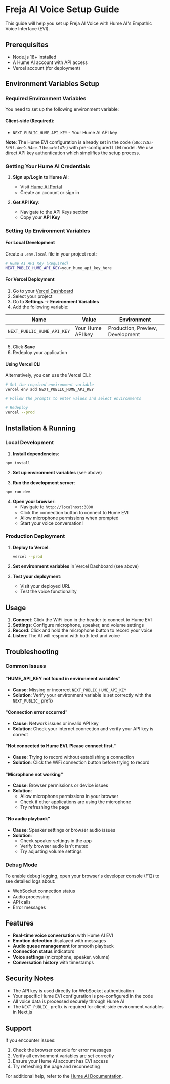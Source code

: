 # Freja AI Voice Setup Guide

This guide will help you set up Freja AI Voice with Hume AI's Empathic Voice Interface (EVI).

## Prerequisites

- Node.js 18+ installed
- A Hume AI account with API access
- Vercel account (for deployment)

## Environment Variables Setup

### Required Environment Variables

You need to set up the following environment variable:

#### Client-side (Required):
- `NEXT_PUBLIC_HUME_API_KEY` - Your Hume AI API key

**Note**: The Hume EVI configuration is already set in the code (`b0cc7c5a-5f9f-4ec9-94ee-71bdaafd147c`) with pre-configured LLM model. We use direct API key authentication which simplifies the setup process.

### Getting Your Hume AI Credentials

1. **Sign up/Login to Hume AI**:
   - Visit [Hume AI Portal](https://portal.hume.ai/)
   - Create an account or sign in

2. **Get API Key**:
   - Navigate to the API Keys section
   - Copy your **API Key**

### Setting Up Environment Variables

#### For Local Development

Create a `.env.local` file in your project root:

```bash
# Hume AI API Key (Required)
NEXT_PUBLIC_HUME_API_KEY=your_hume_api_key_here
```

#### For Vercel Deployment

1. Go to your [Vercel Dashboard](https://vercel.com/dashboard)
2. Select your project
3. Go to **Settings** → **Environment Variables**
4. Add the following variable:

| Name | Value | Environment |
|------|-------|-------------|
| `NEXT_PUBLIC_HUME_API_KEY` | Your Hume API key | Production, Preview, Development |

5. Click **Save**
6. Redeploy your application

#### Using Vercel CLI

Alternatively, you can use the Vercel CLI:

```bash
# Set the required environment variable
vercel env add NEXT_PUBLIC_HUME_API_KEY

# Follow the prompts to enter values and select environments

# Redeploy
vercel --prod
```

## Installation & Running

### Local Development

1. **Install dependencies**:
```bash
npm install
```

2. **Set up environment variables** (see above)

3. **Run the development server**:
```bash
npm run dev
```

4. **Open your browser**:
   - Navigate to `http://localhost:3000`
   - Click the connection button to connect to Hume EVI
   - Allow microphone permissions when prompted
   - Start your voice conversation!

### Production Deployment

1. **Deploy to Vercel**:
   ```bash
   vercel --prod
   ```

2. **Set environment variables** in Vercel Dashboard (see above)

3. **Test your deployment**:
   - Visit your deployed URL
   - Test the voice functionality

## Usage

1. **Connect**: Click the WiFi icon in the header to connect to Hume EVI
2. **Settings**: Configure microphone, speaker, and volume settings
3. **Record**: Click and hold the microphone button to record your voice
4. **Listen**: The AI will respond with both text and voice

## Troubleshooting

### Common Issues

#### "HUME_API_KEY not found in environment variables"
- **Cause**: Missing or incorrect `NEXT_PUBLIC_HUME_API_KEY`
- **Solution**: Verify your environment variable is set correctly with the `NEXT_PUBLIC_` prefix

#### "Connection error occurred"
- **Cause**: Network issues or invalid API key
- **Solution**: Check your internet connection and verify your API key is correct

#### "Not connected to Hume EVI. Please connect first."
- **Cause**: Trying to record without establishing a connection
- **Solution**: Click the WiFi connection button before trying to record

#### "Microphone not working"
- **Cause**: Browser permissions or device issues
- **Solution**: 
  - Allow microphone permissions in your browser
  - Check if other applications are using the microphone
  - Try refreshing the page

#### "No audio playback"
- **Cause**: Speaker settings or browser audio issues
- **Solution**:
  - Check speaker settings in the app
  - Verify browser audio isn't muted
  - Try adjusting volume settings

### Debug Mode

To enable debug logging, open your browser's developer console (F12) to see detailed logs about:
- WebSocket connection status
- Audio processing
- API calls
- Error messages

## Features

- **Real-time voice conversation** with Hume AI EVI
- **Emotion detection** displayed with messages
- **Audio queue management** for smooth playback
- **Connection status** indicators
- **Voice settings** (microphone, speaker, volume)
- **Conversation history** with timestamps

## Security Notes

- The API key is used directly for WebSocket authentication
- Your specific Hume EVI configuration is pre-configured in the code
- All voice data is processed securely through Hume AI
- The `NEXT_PUBLIC_` prefix is required for client-side environment variables in Next.js

## Support

If you encounter issues:

1. Check the browser console for error messages
2. Verify all environment variables are set correctly
3. Ensure your Hume AI account has EVI access
4. Try refreshing the page and reconnecting

For additional help, refer to the [Hume AI Documentation](https://dev.hume.ai/docs/empathic-voice-interface-evi/overview). 